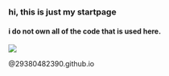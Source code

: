 ### hi, this is just my startpage
#### i do not own all of the code that is used here.
![                                                                                                                                                                   ](https://media.tenor.com/qJRMLPlR3_8AAAAj/maxwell-cat.gif)






@29380482390.github.io
